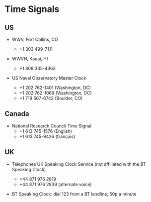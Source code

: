 # Time Signals

## US

-   WWV, Fort Collins, CO
    -   +1 303 499-7111

-   WWVH, Kauai, HI
    -   +1 808 335-4363

-   US Naval Observatory Master Clock
    -   +1 202 762-1401 (Washington, DC)
    -   +1 202 762-1069 (Washington, DC)
    -   +1 719 567-6742 (Boulder, CO)

## Canada

-   National Research Council Time Signal
    -   +1 613 745-1576 (English)
    -   +1 613 745-9426 (français)

## UK

-   Telephones UK Speaking Clock Service (not affiliated with the BT Speaking Clock)
    -   +44 871 976 2819
    -   +44 871 976 2839 (alternate voice)

-   BT Speaking Clock: dial 123 from a BT landline, 50p a minute
